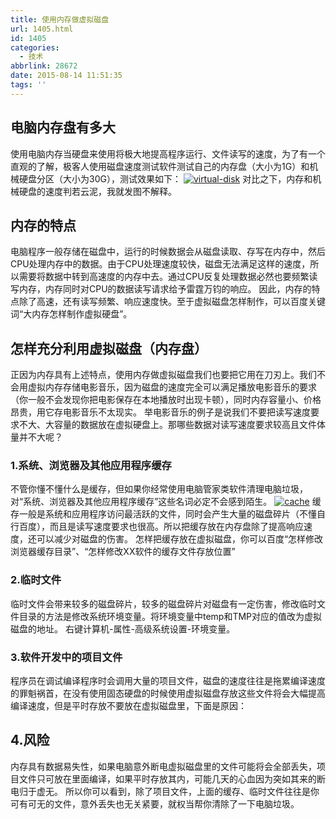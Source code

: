 ```yaml
---
title: 使用内存做虚拟磁盘
url: 1405.html
id: 1405
categories:
  - 技术
abbrlink: 28672
date: 2015-08-14 11:51:35
tags: ''
---
```


电脑内存盘有多大
--------

使用电脑内存当硬盘来使用将极大地提高程序运行、文件读写的速度，为了有一个直观的了解，极客人使用磁盘速度测试软件测试自己的内存盘（大小为1G）和机械硬盘分区（大小为30G），测试效果如下： [![virtual-disk](http://baiyuan.wang/wp-content/uploads/2015/11/virtual-disk.jpg)](http://baiyuan.wang/wp-content/uploads/2015/11/virtual-disk.jpg) 对比之下，内存和机械硬盘的速度判若云泥，我就发图不解释。

内存的特点
-----

电脑程序一般存储在磁盘中，运行的时候数据会从磁盘读取、存写在内存中，然后CPU处理内存中的数据。由于CPU处理速度较快，磁盘无法满足这样的速度，所以需要将数据中转到高速度的内存中去。通过CPU反复处理数据必然也要频繁读写内存，内存同时对CPU的数据读写请求给予雷霆万钧的响应。 因此，内存的特点除了高速，还有读写频繁、响应速度快。至于虚拟磁盘怎样制作，可以百度关键词“大内存怎样制作虚拟硬盘”。

怎样充分利用虚拟磁盘（内存盘）
---------------

正因为内存具有上述特点，使用内存做虚拟磁盘我们也要把它用在刀刃上。我们不会用虚拟内存存储电影音乐，因为磁盘的速度完全可以满足播放电影音乐的要求（你一般不会发现你把电影保存在本地播放时出现卡顿），同时内存容量小、价格昂贵，用它存电影音乐不太现实。 举电影音乐的例子是说我们不要把读写速度要求不大、大容量的数据放在虚拟硬盘上。那哪些数据对读写速度要求较高且文件体量并不大呢？

### 1.系统、浏览器及其他应用程序缓存

不管你懂不懂什么是缓存，但如果你经常使用电脑管家类软件清理电脑垃圾，对“系统、浏览器及其他应用程序缓存”这些名词必定不会感到陌生。 [![cache](http://baiyuan.wang/wp-content/uploads/2015/11/cache.jpg)](http://baiyuan.wang/wp-content/uploads/2015/11/cache.jpg) 缓存一般是系统和应用程序访问最活跃的文件，同时会产生大量的磁盘碎片（不懂自行百度），而且是读写速度要求也很高。所以把缓存放在内存盘除了提高响应速度，还可以减少对磁盘的伤害。 怎样把缓存放在虚拟磁盘，你可以百度“怎样修改浏览器缓存目录”、“怎样修改XX软件的缓存文件存放位置”

### 2.临时文件

临时文件会带来较多的磁盘碎片，较多的磁盘碎片对磁盘有一定伤害，修改临时文件目录的方法是修改系统环境变量。将环境变量中temp和TMP对应的值改为虚拟磁盘的地址。 右键计算机-属性-高级系统设置-环境变量。  

### 3.软件开发中的项目文件

程序员在调试编译程序时会调用大量的项目文件，磁盘的速度往往是拖累编译速度的罪魁祸首，在没有使用固态硬盘的时候使用虚拟磁盘存放这些文件将会大幅提高编译速度，但是平时存放不要放在虚拟磁盘里，下面是原因：

4.风险
----

内存具有数据易失性，如果电脑意外断电虚拟磁盘里的文件可能将会全部丢失，项目文件只可放在里面编译，如果平时存放其内，可能几天的心血因为突如其来的断电归于虚无。 所以你可以看到，除了项目文件，上面的缓存、临时文件往往是你可有可无的文件，意外丢失也无关紧要，就权当帮你清除了一下电脑垃圾。
